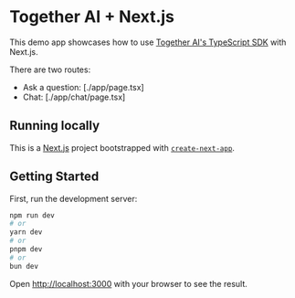 # Together AI + Next.js

This demo app showcases how to use [Together AI's TypeScript SDK](https://github.com/togethercomputer/together-typescript) with Next.js.

There are two routes:

- Ask a question: [./app/page.tsx]
- Chat: [./app/chat/page.tsx]

## Running locally

This is a [Next.js](https://nextjs.org) project bootstrapped with [`create-next-app`](https://nextjs.org/docs/app/api-reference/cli/create-next-app).

## Getting Started

First, run the development server:

```bash
npm run dev
# or
yarn dev
# or
pnpm dev
# or
bun dev
```

Open [http://localhost:3000](http://localhost:3000) with your browser to see the result.
